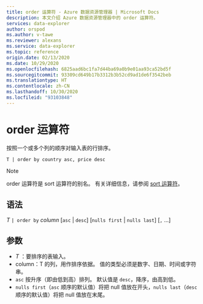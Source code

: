 ```yaml
---
title: order 运算符 - Azure 数据资源管理器 | Microsoft Docs
description: 本文介绍 Azure 数据资源管理器中的 order 运算符。
services: data-explorer
author: orspod
ms.author: v-tawe
ms.reviewer: alexans
ms.service: data-explorer
ms.topic: reference
origin.date: 02/13/2020
ms.date: 10/29/2020
ms.openlocfilehash: 6825aad6bc1fa7d44ba69a0b9e01aa93ca52bd5f
ms.sourcegitcommit: 93309cd649b17b3312b3b52cd9ad1de6f3542beb
ms.translationtype: HT
ms.contentlocale: zh-CN
ms.lasthandoff: 10/30/2020
ms.locfileid: "93103848"
---
```

# <a name="order-operator"></a>order 运算符 

按照一个或多个列的顺序对输入表的行排序。

```kusto
T | order by country asc, price desc
```

> [!NOTE]
> order 运算符是 sort 运算符的别名。 有关详细信息，请参阅 [sort 运算符](sortoperator.md)。

## <a name="syntax"></a>语法

*T* `| order by` *column* [`asc` | `desc`] [`nulls first` | `nulls last`] [`,` ...]

## <a name="arguments"></a>参数

* *T* ：要排序的表输入。
* column：T 的列，用作排序依据。 值的类型必须是数字、日期、时间或字符串。
* `asc` 按升序（即由低到高）排列。 默认值是 `desc`，降序，由高到低。
* `nulls first`（`asc` 顺序的默认值）将把 null 值放在开头，`nulls last`（`desc` 顺序的默认值）将把 null 值放在末尾。

